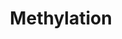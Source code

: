 ---
annotations:
- type: Pathway Ontology
  value: protein modification pathway
authors:
- MaintBot
- Khanspers
- Eweitz
description: ''
last-edited: 2021-05-27
organisms:
- Equus caballus
redirect_from:
- /index.php/Pathway:WP1210
- /instance/WP1210
schema-jsonld:
- '@context': https://schema.org/
  '@id': https://wikipathways.github.io/pathways/WP1210.html
  '@type': Dataset
  creator:
    '@type': Organization
    name: WikiPathways
  description: ''
  keywords:
  - XP_001490376.2
  - XP_001497466.2
  - S-Adenosylhomocysteine
  - XP_001503384.1
  - L-Methionine
  - XP_001501512.1
  - Substrate
  - Q95LQ5_HORSE
  - XP_001500553.1
  - S-methylated substrate
  - TPMT_HORSE
  - COMT
  - Phosphate
  - O-methylated substrate
  - N-methylated substrate
  - NNMT
  - ATP
  - S-Adenosylmethionine
  license: CC0
  name: Methylation
seo: CreativeWork
title: Methylation
wpid: WP1210
---